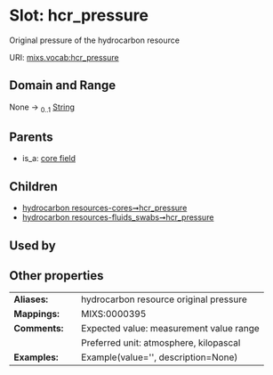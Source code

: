 
# Slot: hcr_pressure


Original pressure of the hydrocarbon resource

URI: [mixs.vocab:hcr_pressure](https://w3id.org/mixs/vocab/hcr_pressure)


## Domain and Range

None &#8594;  <sub>0..1</sub> [String](types/String.md)

## Parents

 *  is_a: [core field](core_field.md)

## Children

 *  [hydrocarbon resources-cores➞hcr_pressure](hydrocarbon_resources_cores_hcr_pressure.md)
 *  [hydrocarbon resources-fluids_swabs➞hcr_pressure](hydrocarbon_resources_fluids_swabs_hcr_pressure.md)

## Used by


## Other properties

|  |  |  |
| --- | --- | --- |
| **Aliases:** | | hydrocarbon resource original pressure |
| **Mappings:** | | MIXS:0000395 |
| **Comments:** | | Expected value: measurement value range |
|  | | Preferred unit: atmosphere, kilopascal |
| **Examples:** | | Example(value='', description=None) |

